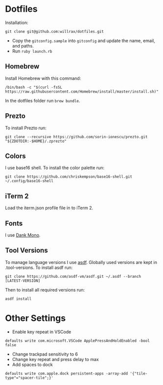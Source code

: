 # Dotfiles

Installation:

```shell
git clone git@github.com:willrax/dotfiles.git
```

- Copy the `gitconfig.sample` into `gitconfig` and update the name, email, and paths.
- Run `ruby launch.rb`

## Homebrew

Install Homebrew with this command:

```shell
/bin/bash -c "$(curl -fsSL https://raw.githubusercontent.com/Homebrew/install/master/install.sh)"
```

In the dotfiles folder run `brew bundle`.

## Prezto

To install Prezto run:

```shell
git clone --recursive https://github.com/sorin-ionescu/prezto.git "${ZDOTDIR:-$HOME}/.zprezto"
```

## Colors

I use base16 shell. To install the color palette run:

```shell
git clone https://github.com/chriskempson/base16-shell.git ~/.config/base16-shell
```

## iTerm 2

Load the iterm.json profile file in to iTerm 2.

## Fonts

I use [Dank Mono](https://dank.sh/).

## Tool Versions

To manage language versions I use [asdf](https://asdf-vm.com/). Globally used versions are kept in .tool-versions. To install asdf run:

```shell
git clone https://github.com/asdf-vm/asdf.git ~/.asdf --branch [LATEST-VERSION]
```

Then to install all required versions run:

```shell
asdf install
```

# Other Settings

- Enable key repeat in VSCode

```shell
defaults write com.microsoft.VSCode ApplePressAndHoldEnabled -bool false
```

- Change trackpad sensitivity to 6
- Change key repeat and press delay to max
- Add spaces to dock

```shell
defaults write com.apple.dock persistent-apps -array-add '{"tile-type"="spacer-tile";}'
```
